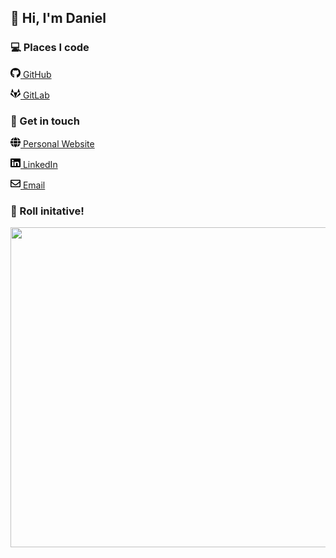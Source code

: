 <h2>👋 Hi, I'm Daniel</h2>

<h3>💻 Places I code</h3>
<p><a title="GitHub" href="https://github.com/TheOrangePuff"><img src="images/socials/github.svg" alt="GitHub icon" width="16" height="16"> GitHub</a></p>
<p><a title="GitLab" href="https://gitlab.com/TheOrangePuff"><img src="images/socials/gitlab.svg" alt="GitLab icon" width="16" height="16"> GitLab</a></p>

<h3>💬 Get in touch</h3>
<p><a title="Website" href="https://danielvdp.com"><img src="images/socials/globe.svg" alt="Globe icon" width="16" height="16"> Personal Website</a></p>
<p><a title="LinkedIn" href="https://www.linkedin.com/in/daniel-van-der-ploeg/"><img src="images/socials/linkedin.svg" alt="LinkedIn icon" width="16" height="16"> LinkedIn</a></p>
<p><a title="Email me" href="mailto:danielvdp56@gmail.com"><img src="images/socials/envelope.svg" alt="Envelope icon" width="16" height="16"> Email</a></p>

<h3>🐉 Roll initative!</h3>
<img width="512" height="512" src="https://d20.danielvdp.com/d20.svg" />
